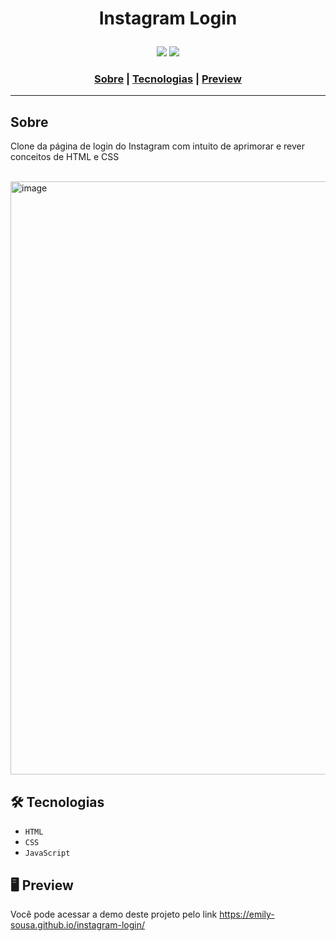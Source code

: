 # <p align="center">Instagram Login</p>

<div align="center">
 <img src="http://img.shields.io/static/v1?label=RELEASE&message=JULY%2022&color=green&style=for-the-badge"/>
<img src="https://img.shields.io/static/v1?label=STATUS&message=FINISH&color=green&style=for-the-badge"/>
</div>

<h3 align="center">
  <a href="#sobre">Sobre</a> |
  <a href="#tecnologias">Tecnologias</a> |
  <a href="#preview">Preview</a>
</h3>

___

## Sobre
Clone da página de login do Instagram com intuito de aprimorar e rever conceitos de HTML e CSS
<br></br>

<img width="949" alt="image" src="https://user-images.githubusercontent.com/88735994/180892577-10880f17-ada2-4a5a-8796-818ca4dfc748.png">


## 🛠️ Tecnologias
* ``HTML``
* ``CSS``
* ``JavaScript``

## 🖥️ Preview
Você pode acessar a demo deste projeto pelo link https://emily-sousa.github.io/instagram-login/
